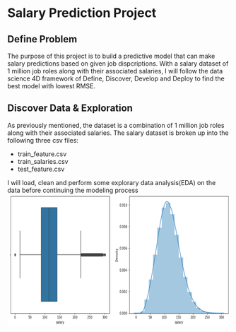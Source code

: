 # Salary Prediction Project 

## Define Problem
The purpose of this project is to build a predictive model that can make salary predictions based on given job dispcriptions. With a salary dataset of 1 million job roles along with their associated salaries, I will follow the data science 4D framework of Define, Discover, Develop and Deploy to find the best model with lowest RMSE. 

## Discover Data & Exploration
As previously mentioned, the dataset is a combination of 1 million job roles along with their associated salaries. The salary dataset is broken up into the following three csv files:
- train_feature.csv
- train_salaries.csv
- test_feature.csv

I will load, clean and perform some explorary data analysis(EDA) on the data before continuing the modeling process
<img src="images/target_salary.png" width = 600, height =300>
